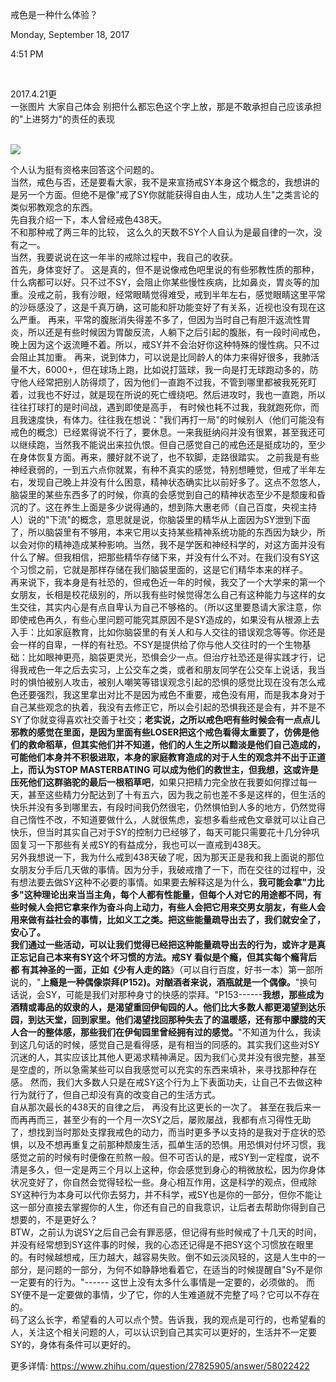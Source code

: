 戒色是一种什么体验？

Monday, September 18, 2017

4:51 PM

 

2017.4.21更\
一张图片 大家自己体会 别把什么都忘色这个字上放，那是不敢承担自己应该承担的"上进努力"的责任的表现\
 

![](010_戒色是一种什么体验？_000.png)

个人认为挺有资格来回答这个问题的。\
当然，戒色与否，还是要看大家，我不是来宣扬戒SY本身这个概念的，我想讲的是另一个方面。但绝不是像\"戒了SY你就能获得自由人生，成功人生"之类言论的类似邪教观念的东西。\
先自我介绍一下，本人曾经戒色438天。\
不和那种戒了两三年的比较， 这么久的天数不SY个人自认为是最自律的一次，没有之一。\
当然，我要说说在这一年半的戒除过程中，我自己的收获。\
首先，身体变好了。 这是真的，但不是说像戒色吧里说的有些邪教性质的那种，什么病都可以好。只不过不SY，会阻止你某些慢性疾病，比如鼻炎，胃炎等的加重。没戒之前，我有沙眼，经常眼睛觉得难受，戒到半年左右，感觉眼睛这里平常的沙砾感没了，这是千真万确，这可能和肝功能变好了有关系，近视也没有现在这么严重。 再来，平常的腹胀消失得差不多了，但因为当时自己有胆汗返流性胃炎，所以还是有些时候因为胃酸反流，人躺下之后引起的腹胀，有一段时间戒色，晚上因为这个返流睡不着。所以，戒SY并不会治好你这种特殊的慢性病。只不过会阻止其加重。 再来，说到体力，可以说是比同龄人的体力来得好很多，我肺活量不大，6000+，但在球场上跑，比如说打篮球，我一向是打无球跑动多的，防守他人经常把别人防得烦了，因为他们一直跑不过我，不管到哪里都被我死死盯着，过我也不好过，就是现在所说的死亡缠绕吧。然后进攻时，我也一直跑，所以往往打球打的是时间战，遇到即使是高手， 有时候也耗不过我，我就跑死你，而且我速度快，有体力。往往我在想说："我们再打一局"的时候别人（他们可能没有戒色的概念）已经累得说不行了，要休息。一来我挺纳闷并没有很累，甚至我还可以继续跑，当然我不能说出来拉仇恨。但自己感觉自己的戒色还是挺成功的，至少在身体恢复方面。再来，腰好就不说了，也不软脚，走路很踏实。 之前我是有些神经衰弱的，一到五六点你就累，有种不真实的感觉，特别想睡觉，但戒了半年左右，发现自己晚上并没有什么困意，精神状态确实比以前好多了。这点不忽悠人，脑袋里的某些东西多了的时候，你真的会感觉到自己的精神状态至少不是颓废和昏沉的了。这在养生上面是多少说得通的，想到陈大惠老师（自己百度，央视主持人）说的"下流"的概念，意思就是说，你脑袋里的精华从上面因为SY泄到下面了，所以脑袋里有不够用，本来它用以支持某些精神系统功能的东西因为缺少，所以会对你的精神造成某种影响。当然，我不是学医和神经科学的，对这方面并没有什么了解。但我相信，把那些精华存储下来，并没有什么不对。在我们没有SY这个习惯之前，它就是那样存储在我们脑袋里面的，这是它们精华本来的样子。\
再来说下，我本身是有社恐的，但戒色近一年的时候，我交了一个大学来的第一个女朋友，长相是校花级别的，所以我有些时候觉得怎么自己有这种能力与这样的女生交往，其实内心是有点自卑认为自己不够格的。（所以这里要恳请大家注意，你即使戒色再久，有些心里问题可能究其原因不是SY造成的，如果没有从根源上去入手：比如家庭教育，比如你脑袋里的有关人和与人交往的错误观念等等。你还是会一样的自卑，一样的有社恐。不SY是提供给了你与他人交往时的一个生物基础：比如眼神更亮，脑袋更灵光，恐惧会少一点。但治疗社恐还是得实践才行，记得我戒色一年之后去实习，上公交车之类，或者和朋友同学在公交车上说话，我当时的惧怕被别人攻击，被别人嘲笑等错误观念引起的恐惧的感觉比现在没有怎么戒色还要强烈，我这里拿出对比不是因为戒色不重要，戒色没有用，而是我本身对于自己某些观念的执着，我没有去修正它，所以会引起的恐惧我还是会有，并不是不SY了你就变得喜欢社交善于社交；**老实说，之所以戒色吧有些时候会有一点点儿邪教的感觉在里面，是因为里面有些LOSER把这个戒色看得太重要了，仿佛是他们的救命稻草，但其实他们并不知道，他们的人生之所以黯淡是他们自己造成的，可能他们本身并不积极进取，本身的家庭教育造成的对于人生的观念并不出于正道上，而认为STOP MASTERBATING 可以成为他们的救世主，但我想，这或许是压死他们这群骆驼的最后一根稻草吧**，如果只把精力完全放在我要如何撑过每一天，甚至这些精力分配达到了十有五六，因为我之前也差不多是这样的，但生活的快乐并没有多到哪里去，有段时间我仍然很宅，仍然惧怕到人多的地方，仍然觉得自己惰性不改，不知道要做什么，人就很焦虑，妄想多看些戒色文章就可以让自己快乐，但当时其实自己对于SY的控制力已经够了，每天可能只需要花十几分钟巩固复习一下那些有关戒SY的有益成分，我也可以一直戒到438天。\
另外我想说一下，我为什么戒到438天破了呢，因为那天正是我和我上面说的那位女朋友分手后几天做的事情。因为分手，我破戒撸了一下，而在交往的过程中，没有想法要去做SY这种不必要的事情。如果要去解释这是为什么，**我可能会拿"力比多"这种理论出来当当主角，每个人都有性能量，但每个人对它的用途都不同，有些时候人会把它拿来作为奋斗向上动力，有些人会把它用来交男女朋友，有些人会用来做有益社会的事情，比如义工之类。把这些能量疏导出去了，我们就安全了，安心了。\
我们通过一些活动，可以让我们觉得已经把这种能量疏导出去的行为，或许才是真正忘记自己本来有SY这个坏习惯的方法。戒SY 看似是个瘾，但其实每个瘾背后都 有其神圣的一面，正如《少有人走的路**》（可以自行百度，好书一本）第一部所说的，"**上瘾是一种偶像崇拜(P152)。对酗酒者来说，酒瓶就是一个偶像。**"换句话说，会SY，可能是我们对那种身寸的快感的崇拜。"P153------**我想，那些成为酒精或毒品的奴隶的人，是渴望重回伊甸园的人。他们比大多数人都更渴望到达乐园，到达天堂，回到家里。他们渴望找回那种失去了的温暖感，还有那中朦胧的天人合一的整体感，那些我们在伊甸园里曾经拥有过的感觉。**"不知道为什么，我读到这几句话的时候，感觉自己是看得感，是有相当的同感的。其实我们这些对SY沉迷的人，其实应该比其他人更渴求精神满足。因为我们心灵并没有很完整，甚至是空虚的，所以急需某些可以自我感觉可以充实的东西来填补，来寻找那种存在感。 然而，我们大多数人只是在戒SY这个行为上下表面功夫，让自己不去做这种行为就行了，但自己却没有真的改变自己的生活方式。\
自从那次最长的438天的自律之后， 再没有比这更长的一次了。 甚至在我后来一而再再而三，甚至少有的一个月一次SY之后，屡败屡战，我都有点习得性无助了，想找到当时那处支撑我戒色的动力，而当时更多予以支持的是我对于症状的恐惧，以及不想再重复之前那种颓废生活，孤单生活的恐惧。用恐惧对付坏习惯，我感觉之前的时候有时便像在煎熬一般。但不可否认的是，戒SY到一定程度，说不清是多久，但一定是两三个月以上这种，你会感觉到身心的稍微放松，因为你身体状况变好了，你自然会觉得轻松一些。身心相互作用，这是科学的观点，但戒除SY这种行为本身可以代你去努力，并不科学，戒SY也是你的一部分，但你不能让这一部分直接去掌握你的人生，你还有自己的自我意识，让后者去帮助你得到自己想要的，不是更好么？\
BTW，之前认为说SY之后自己会有罪恶感，但记得有些时候戒了十几天的时间，并没有经常想到SY这件事的时候，我的心态还记得是不把SY这个习惯放在眼里的。有时候越想戒，压力越大，越容易失败。倒不如云淡风轻的，这是人生中的一部分，是问题的一部分，为何不如静静地看着它，在适当的时候提醒自\"Sy不是你一定要有的行为。"------ 这世上没有太多什么事情是一定要的，必须做的。 而SY便不是一定要做的事情，少了它，你的人生难道就不完整了吗？它可以不存在的。\
码了这么长字，希望看的人可以点个赞。告诉我，我的观点是可行的，也希望看的人，关注这个相关问题的人，可以认识到自己其实可以更好的，生活并不一定要SY的，身体有条件可以更好的。

更多详情: <https://www.zhihu.com/question/27825905/answer/58022422>
